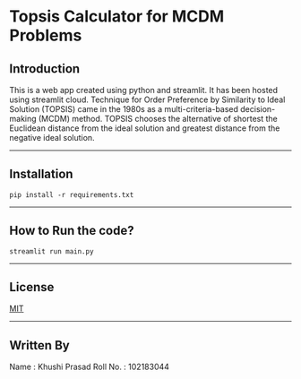 # Topsis Calculator for MCDM Problems

## Introduction
This is a web app created using python and streamlit.
It has been hosted using streamlit cloud.
Technique for Order Preference by Similarity to Ideal Solution (TOPSIS) came in 
the 1980s as a multi-criteria-based decision-making (MCDM) method. 
TOPSIS chooses the alternative of shortest the Euclidean distance from the ideal 
solution and greatest distance from the negative ideal solution.

___

## Installation
``` pip install -r requirements.txt ```

___

## How to Run the code?
``` streamlit run main.py ```
___

## License
[MIT](https://choosealicense.com/licenses/mit/)

___

## Written By
Name : Khushi Prasad
Roll No. : 102183044
